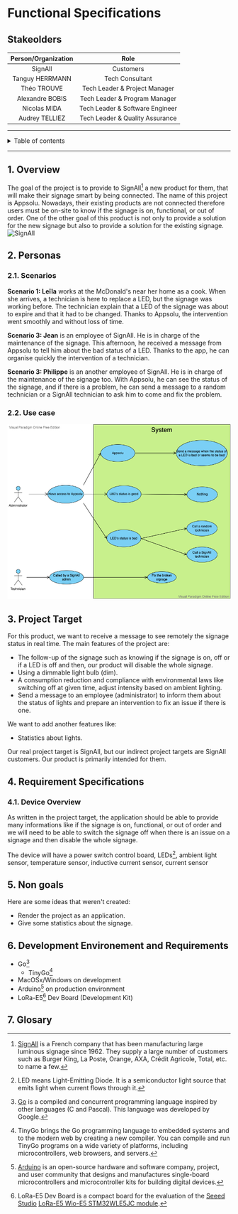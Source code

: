 # Functional Specifications

## Stakeolders

| Person/Organization | Role                            |
| :-----------------: | :-----------------------------: |
| SignAll             | Customers                       |
| Tanguy HERRMANN     | Tech Consultant                 |
| Théo TROUVE         | Tech Leader & Project Manager   |
| Alexandre BOBIS     | Tech Leader & Program Manager   |
| Nicolas MIDA        | Tech Leader & Software Engineer |
| Audrey TELLIEZ      | Tech Leader & Quality Assurance |

---

<details close>
<summary>Table of contents</summary><blockquote>

- [Functional Specifications](#functional-specifications)
  - [Stakeolders](#stakeolders)
  - [1. Overview](#1-overview)
  - [2. Personas](#2-personas)
    - [2.1. Scenarios](#21-scenarios)
    - [2.2. Use case](#22-use-case)
  - [3. Project Target](#3-project-target)
  - [4. Requirement Specifications](#4-requirement-specifications)
    - [4.1. Device Overview](#41-device-overview)
  - [5. Non goals](#5-non-goals)
  - [6. Development Environement and Requirements](#6-development-environement-and-requirements)
  - [7. Glosary](#7-glosary)

</details>

---

## 1. Overview

The goal of the project is to provide to SignAll[^1] a new product for them, that will make their signage smart by being connected. The name of this project is Appsolu.
Nowadays, their existing products are not connected therefore users must be on-site to know if the signage is on, functional, or out of order.
One of the other goal of this product is not only to provide a solution for the new signage but also to provide a solution for the existing signage.
![SignAll](https://imgs.search.brave.com/fINoSmbZp6IkJXHAYtZjQvjuO8OW9vyi79PAj883470/rs:fit:390:200:1/g:ce/aHR0cHM6Ly93d3cu/Y29tdG90aGVjaXR5/LmNvbS93cC1jb250/ZW50L3VwbG9hZHMv/MjAxOC8wNi9DT01f/VE9fVEhFX0NJVFlf/U0lHTkFMTC5wbmc)

## 2. Personas

### 2.1. Scenarios

**Scenario 1: Leïla** works at the McDonald's near her home as a cook. When she arrives, a technician is here to replace a LED, but the signage was working before. The technician explain that a LED of the signage was about to expire and that it had to be changed. Thanks to Appsolu, the intervention went smoothly and without loss of time.

**Scenario 3: Jean** is an employee of SignAll. He is in charge of the maintenance of the signage. This afternoon, he received a message from Appsolu to tell him about the bad status of a LED. Thanks to the app, he can organise quickly the intervention of a technician.

**Scenario 3: Philippe** is an another employee of SignAll. He is in charge of the maintenance of the signage too. With Appsolu, he can see the status of the signage, and if there is a problem, he can send a message to a random technician or a SignAll technician to ask him to come and fix the problem.

### 2.2. Use case

![Use Case](../documents/UseCase.png)

## 3. Project Target

For this product, we want to receive a message to see remotely the signage status in real time.
The main features of the project are:

- The follow-up of the signage such as knowing if the signage is on, off or if a LED is off and then, our product will disable the whole signage.
- Using a dimmable light bulb (dim).
- A consumption reduction and compliance with environmental laws like switching off at given time, adjust intensity based on ambient lighting.
- Send a message to an employee (administrator) to inform them about the status of lights and prepare an intervention to fix an issue if there is one.

We want to add another features like:

- Statistics about lights.

Our real project target is SignAll, but our indirect project targets are SignAll customers. Our product is primarily intended for them.

## 4. Requirement Specifications

### 4.1. Device Overview

As written in the project target, the application should be able to provide many informations like if the signage is on, functional, or out of order and we will need to be able to switch the signage off when there is an issue on a signage and then disable the whole signage.

The device will have a power switch control board, LEDs[^2], ambient light sensor, temperature sensor, inductive current sensor, current sensor

## 5. Non goals

Here are some ideas that weren't created:

- Render the project as an application.
- Give some statistics about the signage.

## 6. Development Environement and Requirements

- Go[^3]
  - TinyGo[^4]
- MacOSx/Windows on development
- Arduino[^5] on production environment
- LoRa-E5[^6] Dev Board (Development Kit)

## 7. Glosary

[^1]: [SignAll](https://signall.com/) is a French company that has been manufacturing large luminous signage since 1962. They supply a large number of customers such as Burger King, La Poste, Orange, AXA, Crédit Agricole, Total, etc. to name a few.

[^2]: LED means Light-Emitting Diode. It is a semiconductor light source that emits light when current flows through it.

[^3]: [Go](https://en.wikipedia.org/wiki/Go_(programming_language)) is a compiled and concurrent programming language inspired by other languages (C and Pascal). This language was developed by Google.

[^4]: TinyGo brings the Go programming language to embedded systems and to the modern web by creating a new compiler. You can compile and run TinyGo programs on a wide variety of platforms, including microcontrollers, web browsers, and servers.

[^5]: [Arduino](https://en.wikipedia.org/wiki/Arduino) is an open-source hardware and software company, project, and user community that designs and manufactures single-board microcontrollers and microcontroller kits for building digital devices.

[^6]: LoRa-E5 Dev Board is a compact board for the evaluation of the [Seeed Studio](https://wiki.seeedstudio.com/) [LoRa-E5 Wio-E5 STM32WLE5JC module](https://wiki.seeedstudio.com/LoRa-E5_STM32WLE5JC_Module/).
